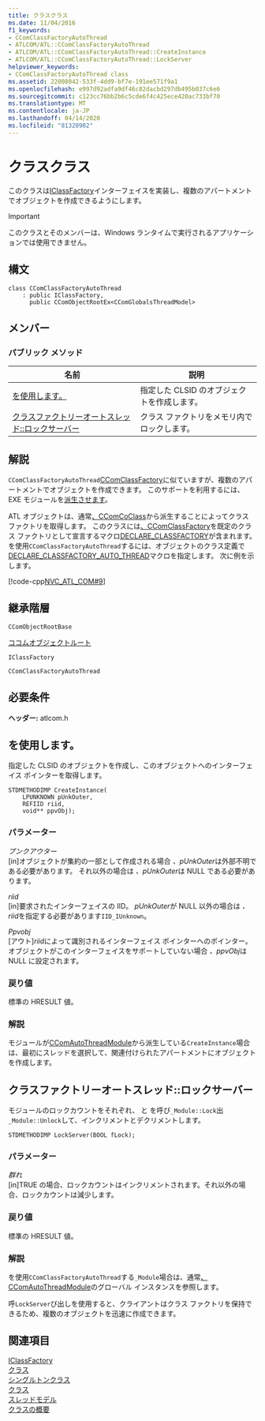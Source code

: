 ```yaml
---
title: クラスクラス
ms.date: 11/04/2016
f1_keywords:
- CComClassFactoryAutoThread
- ATLCOM/ATL::CComClassFactoryAutoThread
- ATLCOM/ATL::CComClassFactoryAutoThread::CreateInstance
- ATLCOM/ATL::CComClassFactoryAutoThread::LockServer
helpviewer_keywords:
- CComClassFactoryAutoThread class
ms.assetid: 22008042-533f-4dd9-bf7e-191ee571f9a1
ms.openlocfilehash: e997d92adfa9df46c82dacbd297db495b037c6e6
ms.sourcegitcommit: c123cc76bb2b6c5cde6f4c425ece420ac733bf70
ms.translationtype: MT
ms.contentlocale: ja-JP
ms.lasthandoff: 04/14/2020
ms.locfileid: "81320902"
---
```

# <a name="ccomclassfactoryautothread-class"></a>クラスクラス

このクラスは[IClassFactory](/windows/win32/api/unknwnbase/nn-unknwnbase-iclassfactory)インターフェイスを実装し、複数のアパートメントでオブジェクトを作成できるようにします。

> [!IMPORTANT]
> このクラスとそのメンバーは、Windows ランタイムで実行されるアプリケーションでは使用できません。

## <a name="syntax"></a>構文

```
class CComClassFactoryAutoThread
    : public IClassFactory,
      public CComObjectRootEx<CComGlobalsThreadModel>
```

## <a name="members"></a>メンバー

### <a name="public-methods"></a>パブリック メソッド

|名前|説明|
|----------|-----------------|
|[を使用します。](#createinstance)|指定した CLSID のオブジェクトを作成します。|
|[クラスファクトリーオートスレッド::ロックサーバー](#lockserver)|クラス ファクトリをメモリ内でロックします。|

## <a name="remarks"></a>解説

`CComClassFactoryAutoThread`[CComClassFactory](../../atl/reference/ccomclassfactory-class.md)に似ていますが、複数のアパートメントでオブジェクトを作成できます。 このサポートを利用するには、EXE モジュールを[派生させます](../../atl/reference/ccomautothreadmodule-class.md)。

ATL オブジェクトは、通常[、CComCoClass](../../atl/reference/ccomcoclass-class.md)から派生することによってクラス ファクトリを取得します。 このクラスには[、CComClassFactory](../../atl/reference/ccomclassfactory-class.md)を既定のクラス ファクトリとして宣言するマクロ[DECLARE_CLASSFACTORY](aggregation-and-class-factory-macros.md#declare_classfactory)が含まれます。 を使用`CComClassFactoryAutoThread`するには、オブジェクトのクラス定義で[DECLARE_CLASSFACTORY_AUTO_THREAD](aggregation-and-class-factory-macros.md#declare_classfactory_auto_thread)マクロを指定します。 次に例を示します。

[!code-cpp[NVC_ATL_COM#9](../../atl/codesnippet/cpp/ccomclassfactoryautothread-class_1.h)]

## <a name="inheritance-hierarchy"></a>継承階層

`CComObjectRootBase`

[ココムオブジェクトルート](../../atl/reference/ccomobjectrootex-class.md)

`IClassFactory`

`CComClassFactoryAutoThread`

## <a name="requirements"></a>必要条件

**ヘッダー:** atlcom.h

## <a name="ccomclassfactoryautothreadcreateinstance"></a><a name="createinstance"></a>を使用します。

指定した CLSID のオブジェクトを作成し、このオブジェクトへのインターフェイス ポインターを取得します。

```
STDMETHODIMP CreateInstance(
    LPUNKNOWN pUnkOuter,
    REFIID riid,
    void** ppvObj);
```

### <a name="parameters"></a>パラメーター

*プンクアウター*<br/>
[in]オブジェクトが集約の一部として作成される場合 *、pUnkOuter*は外部不明である必要があります。 それ以外の場合は *、pUnkOuter*は NULL である必要があります。

*riid*<br/>
[in]要求されたインターフェイスの IID。 *pUnkOuter*が NULL 以外の場合は *、riid*を指定する必要があります`IID_IUnknown`。

*Ppvobj*<br/>
[アウト]*riid*によって識別されるインターフェイス ポインターへのポインター。 オブジェクトがこのインターフェイスをサポートしていない場合 *、ppvObj*は NULL に設定されます。

### <a name="return-value"></a>戻り値

標準の HRESULT 値。

### <a name="remarks"></a>解説

モジュールが[CComAutoThreadModule](../../atl/reference/ccomautothreadmodule-class.md)から派生している`CreateInstance`場合は、最初にスレッドを選択して、関連付けられたアパートメントにオブジェクトを作成します。

## <a name="ccomclassfactoryautothreadlockserver"></a><a name="lockserver"></a>クラスファクトリーオートスレッド::ロックサーバー

モジュールのロックカウントをそれぞれ、 と を呼び`_Module::Lock`出`_Module::Unlock`して、インクリメントとデクリメントします。

```
STDMETHODIMP LockServer(BOOL fLock);
```

### <a name="parameters"></a>パラメーター

*群れ*<br/>
[in]TRUE の場合、ロックカウントはインクリメントされます。それ以外の場合、ロックカウントは減少します。

### <a name="return-value"></a>戻り値

標準の HRESULT 値。

### <a name="remarks"></a>解説

を使用`CComClassFactoryAutoThread`する`_Module`場合は、通常[、CComAutoThreadModule](../../atl/reference/ccomautothreadmodule-class.md)のグローバル インスタンスを参照します。

呼`LockServer`び出しを使用すると、クライアントはクラス ファクトリを保持できるため、複数のオブジェクトを迅速に作成できます。

## <a name="see-also"></a>関連項目

[IClassFactory](/windows/win32/api/unknwnbase/nn-unknwnbase-iclassfactory)<br/>
[クラス](../../atl/reference/ccomclassfactory2-class.md)<br/>
[シングルトンクラス](../../atl/reference/ccomclassfactorysingleton-class.md)<br/>
[クラス](../../atl/reference/ccomobjectrootex-class.md)<br/>
[スレッドモデル](atl-typedefs.md#ccomglobalsthreadmodel)<br/>
[クラスの概要](../../atl/atl-class-overview.md)
